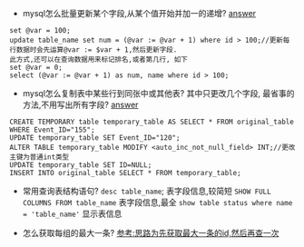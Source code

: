 - mysql怎么批量更新某个字段,从某个值开始并加一的递增? [answer](https://blog.nice100.net/mysql/172.html)
```
set @var = 100;
update table_name set num = (@var := @var + 1) where id > 100;//更新每行数据时会先运算@var := $var + 1,然后更新字段.
此方式,还可以在查询数据用来标记排名,或者第几行, 如下
set @var = 0;
select (@var := @var + 1) as num, name where id > 100;
```

- mysql怎么复制表中某些行到同张中或其他表? 其中只更改几个字段, 最省事的方法,不用写出所有字段? [answer](https://blog.nice100.net/mysql/171.html)
```
CREATE TEMPORARY table temporary_table AS SELECT * FROM original_table WHERE Event_ID="155";
UPDATE temporary_table SET Event_ID="120";
ALTER TABLE temporary_table MODIFY <auto_inc_not_null_field> INT;//更改主键为普通int类型
UPDATE temporary_table SET ID=NULL;
INSERT INTO original_table SELECT * FROM temporary_table;
```

- 常用查询表结构语句?
`desc table_name`; 表字段信息,较简短
`SHOW FULL COLUMNS FROM table_name` 表字段信息,最全
`show table status where name = 'table_name'` 显示表信息

- 怎么获取每组的最大一条?
[参考:思路为先获取最大一条的id,然后再查一次](https://stackoverflow.com/a/1313140/8714749)